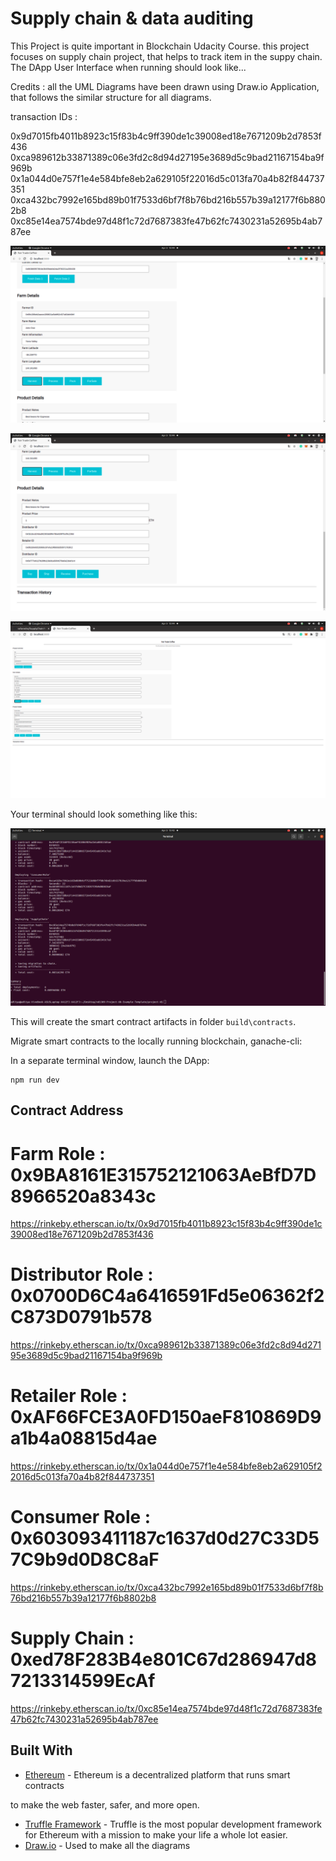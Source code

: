 # Supply chain & data auditing

This Project is quite important in Blockchain Udacity Course. this project focuses on supply chain project, that helps to track item in the suppy chain.
The DApp User Interface when running should look like...

Credits : all the UML Diagrams have been drawn using Draw.io Application, that follows the similar structure for all diagrams. 

transaction IDs : 

0x9d7015fb4011b8923c15f83b4c9ff390de1c39008ed18e7671209b2d7853f436
0xca989612b33871389c06e3fd2c8d94d27195e3689d5c9bad21167154ba9f969b
0x1a044d0e757f1e4e584bfe8eb2a629105f22016d5c013fa70a4b82f844737351
0xca432bc7992e165bd89b01f7533d6bf7f8b76bd216b557b39a12177f6b8802b8
0xc85e14ea7574bde97d48f1c72d7687383fe47b62fc7430231a52695b4ab787ee


![truffle test](images/Farm_Details.png)

![truffle test](images/Product_Details.png)

![truffle test](images/UI.png)


Your terminal should look something like this:

![truffle test](images/truffle_compile.png)

This will create the smart contract artifacts in folder ```build\contracts```.

Migrate smart contracts to the locally running blockchain, ganache-cli:




In a separate terminal window, launch the DApp:

```
npm run dev
```
## Contract Address

# Farm Role : 0x9BA8161E315752121063AeBfD7D8966520a8343c
https://rinkeby.etherscan.io/tx/0x9d7015fb4011b8923c15f83b4c9ff390de1c39008ed18e7671209b2d7853f436
# Distributor Role : 0x0700D6C4a6416591Fd5e06362f2C873D0791b578
https://rinkeby.etherscan.io/tx/0xca989612b33871389c06e3fd2c8d94d27195e3689d5c9bad21167154ba9f969b
# Retailer Role : 0xAF66FCE3A0FD150aeF810869D9a1b4a08815d4ae
https://rinkeby.etherscan.io/tx/0x1a044d0e757f1e4e584bfe8eb2a629105f22016d5c013fa70a4b82f844737351
# Consumer Role : 0x603093411187c1637d0d27C33D57C9b9d0D8C8aF
https://rinkeby.etherscan.io/tx/0xca432bc7992e165bd89b01f7533d6bf7f8b76bd216b557b39a12177f6b8802b8
# Supply Chain : 0xed78F283B4e801C67d286947d87213314599EcAf
https://rinkeby.etherscan.io/tx/0xc85e14ea7574bde97d48f1c72d7687383fe47b62fc7430231a52695b4ab787ee

## Built With

* [Ethereum](https://www.ethereum.org/) - Ethereum is a decentralized platform that runs smart contracts

to make the web faster, safer, and more open.
* [Truffle Framework](http://truffleframework.com/) - Truffle is the most popular development framework for Ethereum with a mission to make your life a whole lot easier.
* [Draw.io](https://draw.io/) - Used to make all the diagrams

